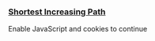 <h3><a href="https://codeforces.com/contest/2147/problem/A" target="_blank" rel="noopener noreferrer">Shortest Increasing Path</a></h3>

<noscript><div class="h2"><span id="challenge-error-text">Enable JavaScript and cookies to continue</span></div></noscript>